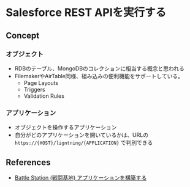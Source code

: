 # Salesforce REST APIを実行する

## Concept

### オブジェクト

- RDBのテーブル、MongoDBのコレクションに相当する概念と思われる
- FilemakerやAirTable同様、組み込みの便利機能をサポートしている。
  - Page Layouts
  - Triggers
  - Validation Rules

### アプリケーション

- オブジェクトを操作するアプリケーション
- 自分がどのアプリケーションを開いているかは、URLの `https://{HOST}/ligntning/{APPLICATION}` で判別できる


## References

 - [Battle Station (戦闘基地) アプリケーションを構築する](https://trailhead.salesforce.com/ja/content/learn/projects/workshop-battle-station)
